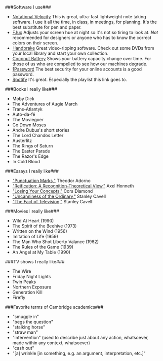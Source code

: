 ###Software I use###

 * [Notational Velocity](http://notational.net/) This is great, ultra-fast lightweight note taking software. I use it all the time, in class, in meetings, for planning. It's the best substitute for pen and paper.
 * [F.lux](http://stereopsis.com/flux/) Adjusts your screen hue at night so it's not so tiring to look at. _Not_ recommended for designers or anyone who has to know the correct colors on their screen.
 * [Handbrake](http://handbrake.fr/) Great video-ripping software. Check out some DVDs from your local library and start your own collection.
 * [Coconut Battery](http://www.coconut-flavour.com/) Shows your battery capacity change over time. For those of us who are compelled to see how our machines degrade.
 * [1Password](https://agilebits.com/onepassword) The best security for your online accounts is a good password.
 * [Spotify](http://open.spotify.com/user/lordzoldemort/playlist/1z33YBKBcLfM31kSk753aA) It's great. Especially the playlist this link goes to. 

###Books I really like###

 * Moby Dick
 * The Adventures of Augie March
 * Trans-Atlantyk
 * Auto-da-fé
 * The Moviegoer
 * Go Down Moses
 * Andre Dubus's short stories
 * The Lord Chandos Letter
 * Austerlitz
 * The Rings of Saturn
 * The Easter Parade
 * The Razor's Edge
 * In Cold Blood

###Essays I really like###

 * ["Punctuation Marks,"](http://www.jstor.org/discover/10.2307/4612221?uid=3738032&uid=2&uid=4&sid=47698800921037) Theodor Adorno
 * ["Reification: A Recognition-Theoretical View,"](http://www.tannerlectures.utah.edu/lectures/documents/Honneth_2006.pdf) Axel Honneth
 * ["Losing Your Concepts,"](http://www.jstor.org/discover/10.2307/2381116?uid=3738032&uid=2&uid=4&sid=47698800921037) Cora Diamond
 * ["Uncanniness of the Ordinary,"](http://www.tannerlectures.utah.edu/lectures/documents/cavell88.pdf) Stanley Cavell
 * ["The Fact of Television,"](http://www.jstor.org/discover/10.2307/20024818?uid=3738032&uid=2&uid=4&sid=47698800921037) Stanley Cavell

###Movies I really like###

 * Wild At Heart (1990)
 * The Spirit of the Beehive (1973)
 * Written on the Wind (1956)
 * Imitation of Life (1959)
 * The Man Who Shot Liberty Valance (1962)
 * The Rules of the Game (1939)
 * An Angel at My Table (1990)

###TV shows I really like###

 * The Wire
 * Friday Night Lights
 * Twin Peaks
 * Northern Exposure
 * Generation Kill
 * Firefly

###Favorite terms of Cambridge academics###

 * "smuggle in"
 * "begs the question"
 * "stalking horse"
 * "straw man"
 * "intervention" (used to describe just about any action, whatsoever, made within any context, whatsoever)
 * "cash out"
 * "\[a\] wrinkle \[in something, e.g. an argument, interpretation, etc.\]"